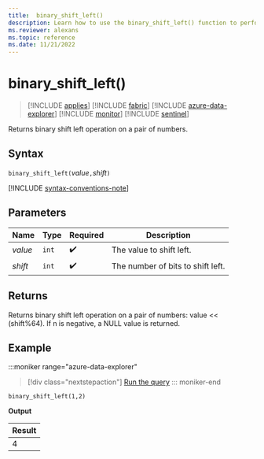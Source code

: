 ```yaml
---
title:  binary_shift_left()
description: Learn how to use the binary_shift_left() function to perform a binary shift left operation on a pair of numbers. 
ms.reviewer: alexans
ms.topic: reference
ms.date: 11/21/2022
---
```

# binary_shift_left()

> [!INCLUDE [applies](../includes/applies-to-version/applies.md)] [!INCLUDE [fabric](../includes/applies-to-version/fabric.md)] [!INCLUDE [azure-data-explorer](../includes/applies-to-version/azure-data-explorer.md)] [!INCLUDE [monitor](../includes/applies-to-version/monitor.md)] [!INCLUDE [sentinel](../includes/applies-to-version/sentinel.md)]

Returns binary shift left operation on a pair of numbers.

## Syntax

`binary_shift_left(`*value*`,`*shift*`)`

[!INCLUDE [syntax-conventions-note](../includes/syntax-conventions-note.md)]

## Parameters

| Name | Type | Required | Description |
|--|--|--|--|
| *value* | `int` |  :heavy_check_mark: | The value to shift left. |
| *shift* | `int` |  :heavy_check_mark: | The number of bits to shift left. |

## Returns

Returns binary shift left operation on a pair of numbers: value << (shift%64).
If n is negative, a NULL value is returned.

## Example

:::moniker range="azure-data-explorer"
> [!div class="nextstepaction"]
> <a href="https://dataexplorer.azure.com/clusters/help/databases/Samples?query=H4sIAAAAAAAAAysoyswr0UjKzEssqowvzshMK4nPSU0r0TDUMdLUBADck7ZgHQAAAA==" target="_blank">Run the query</a>
::: moniker-end

```kusto
binary_shift_left(1,2)
```

**Output**

|Result|
|------|
|4 |
